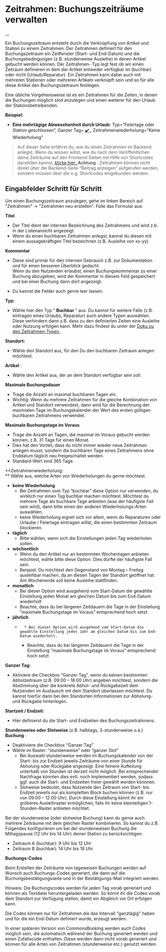#  Zeitrahmen: Buchungszeiträume verwalten

__

Ein Buchungszeitraum entsteht durch die Verknüpfung von Artikel und Station zu
einem Zeitrahmen. Der Zeitrahmen definiert für den Buchungszeitraum ein
Zeitfenster (Start- und End-Datum) und die Buchungsbedingungen (z.B.
stundenweise Ausleihe) in denen Artikel gebucht werden können. Der Zeitrahmen-
Typ legt fest ob wir einen Zeitraum definieren in dem der Artikel entweder
verfügbar ist (buchbar) oder nicht (Urlaub/Reparatur). Ein Zeitrahmen kann
dabei auch mit mehreren Stationen oder mehreren Artikeln verknüpft sein und so
für alle diese Artikel den Buchungszeitraum festlegen.

Eine übliche Vorgehensweise ist es ein Zeitrahmen für die Zeiten, in denen die
Buchungen möglich sind anzulegen und einen weiterer für den Urlaub der
Stationsbetreibenden.

**Beispiel:**

  * **Eine mehrtägige Abwesehenheit durch Urlaub:** Typ=”Feiertage oder Station geschlossen”, Ganzer Tag= [ ✔️ ](https://emojiterra.com/de/kraftiges-hakchen/ "✔️ kräftiges Häkchen") , Zeitrahmenwiederholung=”Keine Wiederholung” 

> Auf dieser Seite erfährst du, wie du einen Zeitrahmen im Backend anlegst.
> Wenn du wissen willst, wie du nach dem Veröffentlichen deine Zeiträume auf
> den Frontend-Seiten mit Hilfe von Shortcodes darstellen kannst,  [ klicke
> hier. ](/dokumentation/erste-schritte/shortcodes/) **Achtung** : Zeitrahmen können
> nicht direkt über die Backend-Seite “Beitrag anzeigen” aufgerufen werden,
> sondern müssen über die o.g. Shortcodes eingebunden werden.

##  Eingabfelder Schritt für Schritt

Um einen Buchungszeitraum anzulegen, gehe im linken Bereich auf "Zeitrahmen"
-> "Zeitrahmen neu erstellen". Fülle das Formular aus:

**Titel**

  * Der Titel dient der internen Bezeichnung des Zeitrahmens und wird z.b. in der Listenansicht angezeigt. 
  * Wenn du einen buchbaren Zeitrahmen anlegst, kannst du diesen mit einem aussagekräftigen Titel bezeichnen (z.B. Ausleihe von xx-yy) 

**Kommentar**

  * Diese sind primär für den internen Gebrauch z.B. zur Dokumentation und für einen besseren Überblick gedacht.   
Wenn du den Nutzenden erlaubst, einen Buchungskommentar zu einer Buchung
abzugeben, wird der Kommentar in diesem Feld gespeichert und bei einer Buchung
dann dort angezeigt.

  * Du kannst die Felder auch gerne leer lassen. 

**Typ:**

  * Wähle hier den Typ “ **Buchbar** ” aus. Du kannst für weitere Fälle (z.B. eintragen eines Urlaubs, Reparatur) auch andere Typen auswählen. Diese verhindern dann z.B. dass zu den definierten Zeiten eine Ausleihe oder Nutzung erfolgen kann. Mehr dazu findest du unter der [ Doku zu den Zeitrahmen-Typen ](/dokumentation/grundlagen/zeitrahmen-konfigurieren/) . 

**Standort:**

  * Wähle den Standort aus, für den Du den buchbaren Zeitraum anlegen möchtest. 

**Artikel** :

  * Wähle den Artikel aus, der an dem Standort verfügbar sein soll. 

**Maximale Buchungsdauer**

  * Trage die Anzahl an maximal buchbaren Tagen ein. 
  * Wichtig: Wenn du mehrere Zeitrahmen für die gleiche Kombination von Artikel und Standort verwendest, dann wird für die Berechnung der maximalen Tage im Buchungskalender der Wert des ersten gültigen buchbaren Zeitrahmens verwendet. 

**Maximale Buchungstage im Voraus**

  * Trage die Anzahl an Tagen, die maximal im Voraus gebucht werden können, z.B. 31 Tage für einen Monat. 
  * Dies hat den Vorteil, dass du nicht immer wieder neue Zeitrahmen anlegen musst, sondern die buchbaren Tage eines Zeitrahmens ohne Enddatum täglich neu freigeschaltet werden. 
  * Standard-Wert sind 365 Tage. 

**Zeitrahmenwiederholung:  
** Wähle aus, welche Arten von Wiederholungen du gerne möchtest.

  * **keine Wiederholung**
    * Bei Zeitrahmen vom Typ “buchbar” diese Option nur verwenden, du wirklich nur einen Tag buchbar machen möchtest. Möchtest du mehrere Tage als buchbare Tage anbieten (was der häufigste Fall sein wird), dann bitte einen der anderen Wiederholungs-Arten auswählen. 
    * keine Wiederholung eignet sich vor allem, wenn du Reparaturen oder Urlaube / Feiertage eintragen willst, die einen bestimmten Zeitraum blockieren. 
  * **täglich**
    * Bitte wählen, wenn sich die Einstellungen jeden Tag wiederholen sollen. 
  * **wöchentlich**
    * Wenn du den Artikel nur an bestimmten Wochentagen anbieten möchtest, wähle bitte diese Option. Dies dürfte der häufigste Fall sein. 
    * Beispiel: Du möchtest den Gegenstand von Montag – Freitag ausleihbar machen, da an diesen Tagen der Standort geöffnet hat. Am Wochenende soll keine Ausleihe stattfinden. 
  * **monatlich**
    * Bei dieser Option wird ausgehend vom Start-Datum die gewählte Einstellung jeden Monat am gleichen Datum bis zum End-Datum wiederholt 
    * Beachte, dass du bei längeren Zeitdauern die Tage in der Einstellung “maximale Buchungstage im Voraus” entsprechend hoch setzt. 
  * **jährlich**
    *       * Bei dieser Option wird ausgehend vom Start-Datum die gewählte Einstellung jedes Jahr am gleichen Datum bis zum End-Datum wiederholt. 
      * Beachte, dass du bei längeren Zeitdauern die Tage in der Einstellung “maximale Buchungstage im Voraus” entsprechend hoch setzt 

**Ganzer Tag:**

  * Aktiviere die Checkbox “Ganzer Tag”, wenn du keinen bestimmten Abholzeitraum (z.B. 09:00 – 18:00 Uhr) angeben möchtest, sondern die Abstimmung über die konkrete Abhol- und Rückgabezeit dem Nutzenden im Austausch mit dem Standort überlassen möchtest. Du kannst hierfür dann bei den Standorten Informationen zur Abholung- und Rückgabe hinterlegen. 

**Startzeit / Endzeit:**

  * Hier definierst du die Start- und Endzeiten des Buchungszeitrahmens. 

**Stundenweise oder** **Slotweise** (z.B. halbtags, 3-stundenweise o.ä.)
**Buchung** :

  * Deaktiviere die Checkbox “Ganzer Tag” 
  * Wähle im Raster: “stundenweise” oder “ganzer Slot” 
    * Bei Auswahl stundenweise werden im Buchungskalender von der Start- bis zur Endzeit jeweils Zeiträume von einer Stunde für Abholung oder Rückgabe angezeigt. Eine feinere Aufteilung unterhalb von Stunden ist derzeit nicht möglich. Bei entsprechender Nachfrage könnten dies evtl. noch Implementiert werden, sodass ggf. auch die Start- und Endzeiten freier gewählt werden könnnen. 
    * Slotweise bedeutet, dass Nutzende den Zeitraum von Start- bis Endzeit jeweils nur als kompletten Block buchen können (z.B. nur von 09:00 – 12:00 Uhr). Durch diese Einstellung könnt ihr ein gröberes Ausleihraster ermöglichen, falls ihr keine kleinteiligen 1-Stunden-Raster anbieten möchtet. 

Bei der stundenweise (oder slotweise Buchung) kann du gerne auch mehrere
Zeiträume mit dem gleichen Raster kombinieren. So kannst du z.B. Folgendes
konfigurieren um bei der stundenweisen Buchung die Mittagspause (12 Uhr bis 14
Uhr) deiner Station zu berücksichtigen:

  * Zeitraum A (buchbar): 9 Uhr bis 12 Uhr 
  * Zeitraum B (buchbar): 14 Uhr bis 18 Uhr 

**Buchungs-Codes**

Beim Erstellen der Zeiträume von tageweisen Buchungen werden auf Wunsch auch
Buchungs-Codes generiert, die dann auf die Buchungsbestätigungsseite und in
der Bestätigungs-Mail integriert werden.

Hinweis: Die Buchungscodes werden für jeden Tag vorab generiert und können als
Textdatei heruntergeladen werden. So könnt ihr die Codes vorab dem Standort
zur Verfügung stellen, damit ein Abgleich vor Ort erfolgen kann.

Die Codes können nur für Zeitrahmen die das Intervall "ganztägig" haben und
für die ein End-Datum definiert wurde, erzeugt werden.

In einer späteren Version von CommonsBooking werden auch Codes möglich sein,
die automatisch während der Buchung generiert werden und einen Zufallscode
enthalten. Diese werden dann nicht vorab generiert und können für alle Arten
von Zeitrahmen (stundenweise etc.) genutzt werden.

